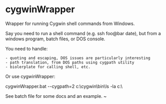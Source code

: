 cygwinWrapper
=============

Wrapper for running Cygwin shell commands from Windows.

Say you need to run a shell command (e.g. ssh foo@bar date), but from a
windows program, batch files, or DOS console.

You need to handle:

    - quoting and escaping, DOS issues are particularly interesting
    - path translation, from DOS paths using cygpath utility
    - biolerplate for calling shell, etc.

Or use cygwinWrapper:

  cygwinWrapper.bat --cygpath=2 c:\cygwin\bin\ls -la c:\

See batch file for some docs and an example.
~                                                                                        
